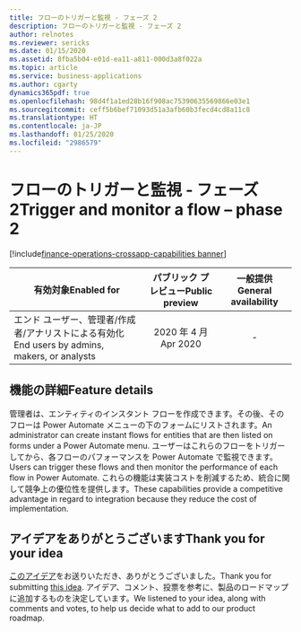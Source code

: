 ```yaml
---
title: フローのトリガーと監視 - フェーズ 2
description: フローのトリガーと監視 - フェーズ 2
author: relnotes
ms.reviewer: sericks
ms.date: 01/15/2020
ms.assetid: 8fba5b04-e01d-ea11-a811-000d3a8f022a
ms.topic: article
ms.service: business-applications
ms.author: cgarty
dynamics365pdf: true
ms.openlocfilehash: 98d4f1a1ed28b16f908ac75390635569866e03e1
ms.sourcegitcommit: ceff5b6bef71093d51a3afb60b3fecd4cd8a11c8
ms.translationtype: HT
ms.contentlocale: ja-JP
ms.lasthandoff: 01/25/2020
ms.locfileid: "2986579"
---
```

# <a name="trigger-and-monitor-a-flow--phase-2"></a><span data-ttu-id="4ae31-103">フローのトリガーと監視 - フェーズ 2</span><span class="sxs-lookup"><span data-stu-id="4ae31-103">Trigger and monitor a flow – phase 2</span></span>
[!include[finance-operations-crossapp-capabilities banner](../includes/finance-operations-crossapp-capabilities.md)]

| <span data-ttu-id="4ae31-104">有効対象</span><span class="sxs-lookup"><span data-stu-id="4ae31-104">Enabled for</span></span>    |  <span data-ttu-id="4ae31-105">パブリック プレビュー</span><span class="sxs-lookup"><span data-stu-id="4ae31-105">Public preview</span></span> | <span data-ttu-id="4ae31-106">一般提供</span><span class="sxs-lookup"><span data-stu-id="4ae31-106">General availability</span></span> | 
| ---------- | :----------: |:----------: |
|<span data-ttu-id="4ae31-107">エンド ユーザー、管理者/作成者/アナリストによる有効化</span><span class="sxs-lookup"><span data-stu-id="4ae31-107">End users by admins, makers, or analysts</span></span>|<span data-ttu-id="4ae31-108">2020 年 4 月</span><span class="sxs-lookup"><span data-stu-id="4ae31-108">Apr 2020</span></span>| -|






## <a name="feature-details"></a><span data-ttu-id="4ae31-109">機能の詳細</span><span class="sxs-lookup"><span data-stu-id="4ae31-109">Feature details</span></span>
<!--feature detail start -->
<span data-ttu-id="4ae31-110">管理者は、エンティティのインスタント フローを作成できます。その後、そのフローは Power Automate メニューの下のフォームにリストされます。</span><span class="sxs-lookup"><span data-stu-id="4ae31-110">An administrator can create instant flows for entities that are then listed on forms under a Power Automate menu.</span></span> <span data-ttu-id="4ae31-111">ユーザーはこれらのフローをトリガーしてから、各フローのパフォーマンスを Power Automate で監視できます。</span><span class="sxs-lookup"><span data-stu-id="4ae31-111">Users can trigger these flows and then monitor the performance of each flow in Power Automate.</span></span> <span data-ttu-id="4ae31-112">これらの機能は実装コストを削減するため、統合に関して競争上の優位性を提供します。</span><span class="sxs-lookup"><span data-stu-id="4ae31-112">These capabilities provide a competitive advantage in regard to integration because they reduce the cost of implementation.</span></span>
<!--feature detail end -->









## <a name="thank-you-for-your-idea"></a><span data-ttu-id="4ae31-113">アイデアをありがとうございます</span><span class="sxs-lookup"><span data-stu-id="4ae31-113">Thank you for your idea</span></span>
<span data-ttu-id="4ae31-114">[このアイデア](https://experience.dynamics.com/ideas/idea/?ideaid=f5515021-64ba-e711-80c0-00155d7cd0b4)をお送りいただき、ありがとうございました。</span><span class="sxs-lookup"><span data-stu-id="4ae31-114">Thank you for submitting [this idea](https://experience.dynamics.com/ideas/idea/?ideaid=f5515021-64ba-e711-80c0-00155d7cd0b4).</span></span> <span data-ttu-id="4ae31-115">アイデア、コメント、投票を参考に、製品のロードマップに追加するものを決定しています。</span><span class="sxs-lookup"><span data-stu-id="4ae31-115">We listened to your idea, along with comments and votes, to help us decide what to add to our product roadmap.</span></span>
